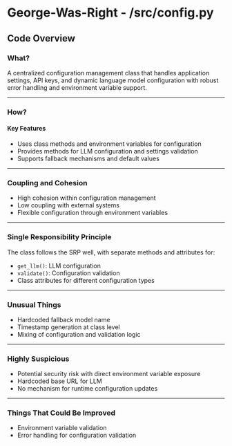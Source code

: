 # George-Was-Right - /src/config.py

## Code Overview

### What?

A centralized configuration management class that handles application settings, API keys, and dynamic language model configuration with robust error handling and environment variable support.

---

### How?

#### Key Features

* Uses class methods and environment variables for configuration
* Provides methods for LLM configuration and settings validation
* Supports fallback mechanisms and default values

---

### Coupling and Cohesion

* High cohesion within configuration management
* Low coupling with external systems
* Flexible configuration through environment variables

---

### Single Responsibility Principle

The class follows the SRP well, with separate methods and attributes for:

* `get_llm()`: LLM configuration
* `validate()`: Configuration validation
* Class attributes for different configuration types

---

### Unusual Things

* Hardcoded fallback model name
* Timestamp generation at class level
* Mixing of configuration and validation logic

---

### Highly Suspicious

* Potential security risk with direct environment variable exposure
* Hardcoded base URL for LLM
* No mechanism for runtime configuration updates

---

### Things That Could Be Improved

* Environment variable validation
* Error handling for configuration validation
